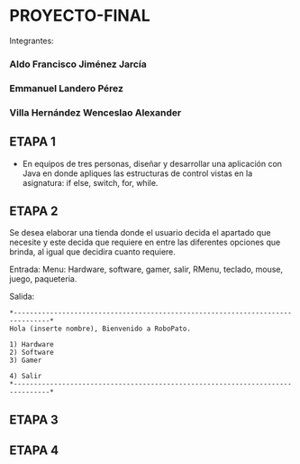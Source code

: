 # PROYECTO-FINAL
Integrantes: 

### Aldo Francisco Jiménez Jarcía
### Emmanuel Landero Pérez
### Villa Hernández Wenceslao Alexander 

## ETAPA 1

- En equipos de tres personas, diseñar y desarrollar una aplicación con Java en donde apliques las estructuras de control vistas en la asignatura: if else, switch, for, while.

## ETAPA 2

Se desea elaborar una tienda donde el usuario decida el apartado que necesite y este decida que requiere en entre las diferentes opciones que brinda, al igual que decidira cuanto requiere.

Entrada: 
Menu: Hardware, software, gamer, salir, RMenu, teclado, mouse, juego, paqueteria.

Salida:
~~~
*-------------------------------------------------------------------------------*
Hola (inserte nombre), Bienvenido a RoboPato.

1) Hardware
2) Software 
3) Gamer

4) Salir
*-------------------------------------------------------------------------------*
~~~
## ETAPA 3


## ETAPA 4
